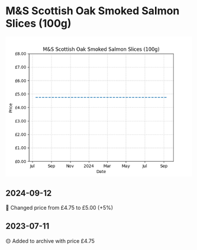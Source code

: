 # M&S Scottish Oak Smoked Salmon Slices (100g)
![](charts/product-505092011.png)
## 2024-09-12
🔴 Changed price from £4.75 to £5.00 (+5%)
## 2023-07-11
🟡 Added to archive with price £4.75